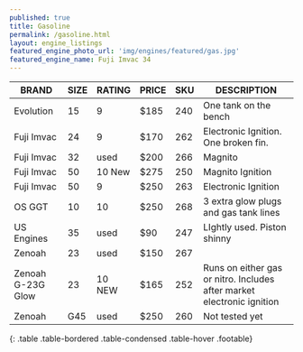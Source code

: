 ```yaml
---
published: true
title: Gasoline
permalink: /gasoline.html
layout: engine_listings
featured_engine_photo_url: 'img/engines/featured/gas.jpg'
featured_engine_name: Fuji Imvac 34
---
```



















BRAND              |  SIZE   |  RATING  |  PRICE  |  SKU   |   DESCRIPTION
-------------------|---------|----------|---------|--------|--------------------   
Evolution          | 15      | 9        | $185    | 240    | One tank on the bench
Fuji Imvac         | 24      | 9        | $170    | 262    | Electronic Ignition. One broken fin.  
Fuji Imvac         | 32      | used     | $200    | 266    | Magnito                                 
Fuji Imvac         | 50      | 10 New   | $275    | 250    | Magnito Ignition
Fuji Imvac         | 50      | 9        | $250    | 263    | Electronic Ignition
OS GGT             | 10      | 10       | $250    | 268    | 3 extra glow plugs and gas tank lines
US Engines         | 35      | used     | $90     | 247    | LIghtly used.  Piston shinny
Zenoah             | 23      | used     | $150    | 267    | 
Zenoah G-23G Glow  | 23      | 10 NEW   | $165    | 252    | Runs on either gas or nitro. Includes after market electronic ignition                                                                          
Zenoah             | G45     | used     | $250    | 260    | Not tested yet                                          
{: .table .table-bordered .table-condensed .table-hover .footable}

